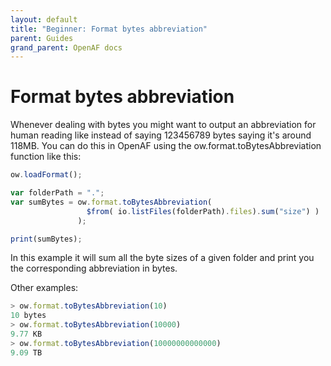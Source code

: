 ```yaml
---
layout: default
title: "Beginner: Format bytes abbreviation"
parent: Guides
grand_parent: OpenAF docs
---
```


# Format bytes abbreviation

Whenever dealing with bytes you might want to output an abbreviation for human reading like instead of saying 123456789 bytes saying it's around 118MB. You can do this in OpenAF using the ow.format.toBytesAbbreviation function like this:

````javascript
ow.loadFormat();

var folderPath = ".";
var sumBytes = ow.format.toBytesAbbreviation( 
                 $from( io.listFiles(folderPath).files).sum("size") )
               );

print(sumBytes);
````

In this example it will sum all the byte sizes of a given folder and print you the corresponding abbreviation in bytes. 

Other examples:

````javascript
> ow.format.toBytesAbbreviation(10)
10 bytes
> ow.format.toBytesAbbreviation(10000)
9.77 KB
> ow.format.toBytesAbbreviation(10000000000000)
9.09 TB
````